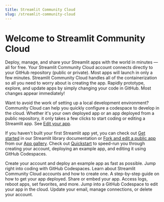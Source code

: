 ```yaml
---
title: Streamlit Community Cloud
slug: /streamlit-community-cloud
---
```


# Welcome to Streamlit Community Cloud

Deploy, manage, and share your Streamlit apps with the world in minutes &mdash; all for free. Your Streamlit Community Cloud account connects directly to your GitHub repository (public or private). Most apps will launch in only a few minutes. Streamlit Community Cloud handles all of the containerization so all you need to worry about is creating the app. Rapidly prototype, explore, and update apps by simply changing your code in GitHub. Most changes appear immediately!

Want to avoid the work of setting up a local development environment? Community Cloud can help you quickly configure a codespace to develop in the cloud. Whether it's your own deployed app or an app deployed from a public repository, it only takes a few clicks to start coding or editing a Streamlit app. See [Edit your app](/streamlit-community-cloud/manage-your-app/edit-your-app).

If you haven't built your first Streamlit app yet, you can check out [Get started](/library/get-started) in our Streamlit library documentation or [Fork and edit a public app](/streamlit-community-cloud/get-started/fork-and-edit-a-public-app) from our <a href="https://streamlit.io/gallery" target="_blank">App gallery</a>. Check out [Quickstart](/streamlit-community-cloud/get-started/quickstart) to speed-run you through creating your account, deploying an example app, and editing it using GitHub Codespaces.

<InlineCalloutContainer>
    <InlineCallout
        color="l-blue-70"
        icon="rocket_launch"
        bold="Quickstart"
        href="/streamlit-community-cloud/get-started/quickstart"
    >Create your account and deploy an example app as fast as possible. Jump right into coding with GitHub Codespaces.
    </InlineCallout>
    <InlineCallout
        color="l-blue-70"
        icon="arrow_forward"
        bold="Get started"
        href="/streamlit-community-cloud/get-started"
    >Learn about Streamlit Community Cloud accounts and how to create one.
    </InlineCallout>
    <InlineCallout
        color="l-blue-70"
        icon="flight_takeoff"
        bold="Deploy your app"
        href="/streamlit-community-cloud/deploy-your-app"
    >A step-by-step guide on how to get your app deployed.
    </InlineCallout>
    <InlineCallout
        color="l-blue-70"
        icon="share"
        bold="Share your app"
        href="/streamlit-community-cloud/share-your-app"
    >Share or embed your app.
    </InlineCallout>
    <InlineCallout
        color="l-blue-70"
        icon="settings"
        bold="Manage your app"
        href="/streamlit-community-cloud/manage-your-app"
    >Access logs, reboot apps, set favorites, and more. Jump into a GitHub Codespace to edit your app in the cloud.
    </InlineCallout>
    <InlineCallout
        color="l-blue-70"
        icon="manage_accounts"
        bold="Manage your account"
        href="/streamlit-community-cloud/manage-your-account"
    >Update your email, manage connections, or delete your account.
    </InlineCallout>
</InlineCalloutContainer>
